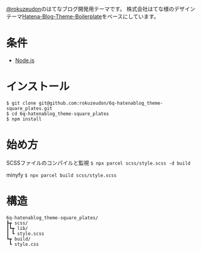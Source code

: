 [@rokuzeudon](https://github.com/rokuzeudon)のはてなブログ開発用テーマです。
株式会社はてな様のデザインテーマ[Hatena-Blog-Theme-Boilerplate](https://github.com/hatena/Hatena-Blog-Theme-Boilerplate)をベースにしています。

# 条件

- [Node.js](https://nodejs.org/)

# インストール

```
$ git clone git@github.com:rokuzeudon/6q-hatenablog_theme-square_plates.git
$ cd 6q-hatenablog_theme-square_plates
$ npm install
```

# 始め方

SCSSファイルのコンパイルと監視
`$ npx parcel scss/style.scss -d build`

minyfy
`$ npx parcel build scss/style.scss`

# 構造

```
6q-hatenablog_theme-square_plates/
┣┳ scss/
┃┗┳ lib/
┃ ┗ style.scss
┗┳ build/
 ┗ style.css
```
